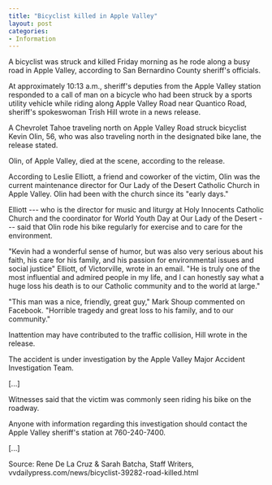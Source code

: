 ```yaml
---
title: "Bicyclist killed in Apple Valley"
layout: post
categories:
- Information
---
```


A bicyclist was struck and killed Friday morning as he rode along a busy road in Apple Valley, according to San Bernardino County sheriff's officials.

At approximately 10:13 a.m., sheriff's deputies from the Apple Valley station responded to a call of man on a bicycle who had been struck by a sports utility vehicle while riding along Apple Valley Road near Quantico Road, sheriff's spokeswoman Trish Hill wrote in a news release.

A Chevrolet Tahoe traveling north on Apple Valley Road struck bicyclist Kevin Olin, 56, who was also traveling north in the designated bike lane, the release stated.

Olin, of Apple Valley, died at the scene, according to the release.

According to Leslie Elliott, a friend and coworker of the victim, Olin was the current maintenance director for Our Lady of the Desert Catholic Church in Apple Valley. Olin had been with the church since its "early days."

Elliott --- who is the director for music and liturgy at Holy Innocents Catholic Church and the coordinator for World Youth Day at Our Lady of the Desert --- said that Olin rode his bike regularly for exercise and to care for the environment.

"Kevin had a wonderful sense of humor, but was also very serious about his faith, his care for his family, and his passion for environmental issues and social justice" Elliott, of Victorville, wrote in an email. "He is truly one of the most influential and admired people in my life, and I can honestly say what a huge loss his death is to our Catholic community and to the world at large."

"This man was a nice, friendly, great guy," Mark Shoup commented on Facebook. "Horrible tragedy and great loss to his family, and to our community."

Inattention may have contributed to the traffic collision, Hill wrote in the release.

The accident is under investigation by the Apple Valley Major Accident Investigation Team.

\[...\]

Witnesses said that the victim was commonly seen riding his bike on the roadway.

Anyone with information regarding this investigation should contact the Apple Valley sheriff's station at 760-240-7400.

\[...\]

Source: Rene De La Cruz &amp; Sarah Batcha, Staff Writers, vvdailypress.com/news/bicyclist-39282-road-killed.html